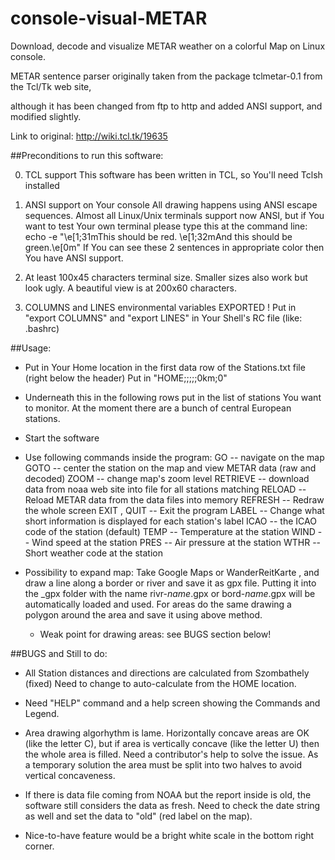 # console-visual-METAR
Download, decode and visualize METAR weather on a colorful Map on Linux console.

METAR sentence parser originally taken from the package tclmetar-0.1 from the Tcl/Tk web site,

 although it has been changed from ftp to http and added ANSI support, and modified slightly.

 Link to original: http://wiki.tcl.tk/19635


##Preconditions to run this software:

0. TCL support
   This software has been written in TCL, so You'll need Tclsh installed

1. ANSI support on Your console
   All drawing happens using ANSI escape sequences. Almost all Linux/Unix terminals support now ANSI,
   but if You want to test Your own terminal please type this at the command line:
   echo -e "\e[1;31mThis should be red. \e[1;32mAnd this should be green.\e[0m"
   If You can see these 2 sentences in appropriate color then You have ANSI support.

2. At least 100x45 characters terminal size. Smaller sizes also work but look ugly.
   A beautiful view is at 200x60 characters.

3. COLUMNS and LINES environmental variables EXPORTED !
   Put in "export COLUMNS" and "export LINES" in Your Shell's RC file  (like: .bashrc)


##Usage:

* Put in Your Home location in the first data row of the Stations.txt file (right below the header)
  Put in "HOME;<Your city name>;<Latitute>;<Longitude>;<Sea level>;0km;0"

* Underneath this in the following rows put in the list of stations You want to monitor.
  At the moment there are a bunch of central European stations.

* Start the software

* <this will be deleted if help window will be available inside the program>
  Use following commands inside the program:
  GO   <north/south/east/west/up/down/left/right>  -- navigate on the map
  GOTO   <stations's ICAO code>   -- center the station on the map and view METAR data (raw and decoded)
  ZOOM   <in/out>   -- change map's zoom level
  RETRIEVE   <mask>   -- download data from noaa web site into file for all stations matching <mask>
  RELOAD   -- Reload METAR data from the data files into memory
  REFRESH   -- Redraw the whole screen
  EXIT , QUIT   -- Exit the program
  LABEL   -- Change what short information is displayed for each station's label
    ICAO   -- the ICAO code of the station (default)
    TEMP   -- Temperature at the station
    WIND   -- Wind speed at the station
    PRES   -- Air pressure at the station
    WTHR   -- Short weather code at the station

* Possibility to expand map:
  Take Google Maps or WanderReitKarte , and draw a line along a border or river and save it as gpx file.
  Putting it into the _gpx folder with the name rivr-_name_.gpx or bord-_name_.gpx will be automatically loaded and used.
  For areas do the same drawing a polygon around the area and save it using above method.
  * Weak point for drawing areas: see BUGS section below!


##BUGS and Still to do:

* All Station distances and directions are calculated from Szombathely (fixed)
  Need to change to auto-calculate from the HOME location.

* Need "HELP" command and a help screen showing the Commands and Legend.

* Area drawing algorhythm is lame. Horizontally concave areas are OK (like the letter C),
  but if area is vertically concave (like the letter U) then the whole area is filled.
  Need a contributor's help to solve the issue.
  As a temporary solution the area must be split into two halves to avoid vertical concaveness.

* If there is data file coming from NOAA but the report inside is old, the software still considers the data as fresh.
  Need to check the date string as well and set the data to "old" (red label on the map).

* Nice-to-have feature would be a bright white scale in the bottom right corner.
